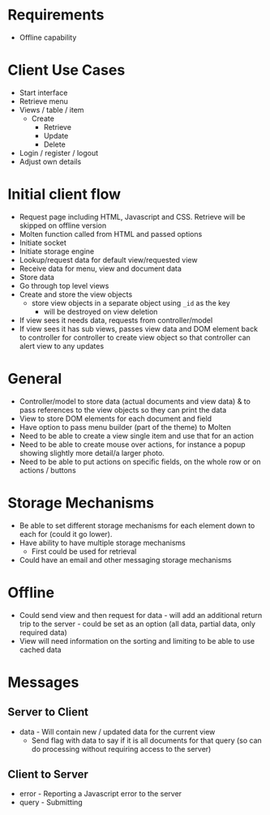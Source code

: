 # Requirements
- Offline capability

# Client Use Cases
- Start interface
- Retrieve menu
- Views / table / item
  - Create
	- Retrieve
	- Update
	- Delete
- Login / register / logout
- Adjust own details

# Initial client flow
- Request page including HTML, Javascript and CSS.
  Retrieve will be skipped on offline version
- Molten function called from HTML and passed options
- Initiate socket
- Initiate storage engine
- Lookup/request data for default view/requested view
- Receive data for menu, view and document data
- Store data
- Go through top level views
- Create and store the view objects
  - store view objects in a separate object using `_id` as the key
	- will be destroyed on view deletion
- If view sees it needs data, requests from controller/model
- If view sees it has sub views, passes view data and DOM element back to
  controller for controller to create view object so that controller can alert
	view to any updates

# General
- Controller/model to store data (actual documents and view data) & to pass
  references to the view objects so they can print the data
- View to store DOM elements for each document and field
- Have option to pass menu builder (part of the theme) to Molten
- Need to be able to create a view single item and use that for an action
- Need to be able to create mouse over actions, for instance a popup showing
  slightly more detail/a larger photo.
- Need to be able to put actions on specific fields, on the whole row or on
  actions / buttons

# Storage Mechanisms
- Be able to set different storage mechanisms for each element down to each 
  for (could it go lower).
- Have ability to have multiple storage mechanisms
  - First could be used for retrieval
- Could have an email and other messaging storage mechanisms

# Offline
- Could send view and then request for data - will add an additional return
  trip to the server - could be set as an option (all data, partial data,
	only required data)
- View will need information on the sorting and limiting to be able to use
  cached data

# Messages
## Server to Client
- data - Will contain new / updated data for the current view
  - Send flag with data to say if it is all documents for that query (so can
	  do processing without requiring access to the server)

## Client to Server
- error - Reporting a Javascript error to the server
- query - Submitting
